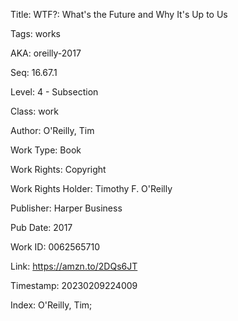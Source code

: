 Title:  WTF?: What's the Future and Why It's Up to Us

Tags:   works

AKA:    oreilly-2017

Seq:    16.67.1

Level:  4 - Subsection

Class:  work

Author: O'Reilly, Tim

Work Type: Book

Work Rights: Copyright

Work Rights Holder: Timothy F. O'Reilly

Publisher: Harper Business

Pub Date: 2017

Work ID: 0062565710

Link:   https://amzn.to/2DQs6JT

Timestamp: 20230209224009

Index:  O'Reilly, Tim; 
